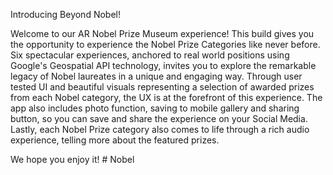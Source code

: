 Introducing Beyond Nobel! 

Welcome to our AR Nobel Prize Museum experience! This build gives you the opportunity to experience the Nobel Prize Categories like never before. 
Six spectacular experiences, anchored to real world positions using Google's Geospatial API technology, invites you to explore the remarkable legacy of Nobel laureates in a unique and engaging way.
Through user tested UI and beautiful visuals representing a selection of awarded prizes from each Nobel category, the UX is at the forefront of this experience. The app also includes photo function, saving to mobile gallery and sharing button, so you can save and share the experience on your Social Media. Lastly, each Nobel Prize category also comes to life through a rich audio experience, telling more about the featured prizes.

We hope you enjoy it! # Nobel
